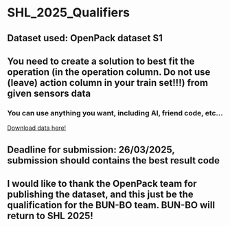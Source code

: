 # SHL_2025_Qualifiers
## Dataset used: OpenPack dataset S1
## You need to create a solution to best fit the operation (in the operation column. Do not use (leave) action column in your train set!!!) from given sensors  data
### You can use anything you want, including AI, friend code, etc...
[Download data here!](https://github.com/Khanghcmut/SHL_2025_Qualifiers/raw/main/Data.zip)
## Deadline for submission: 26/03/2025, submission should contains the best result code
## I would like to thank the OpenPack team for publishing the dataset, and this just be the qualification for the BUN-BO team. BUN-BO will return to SHL 2025!
